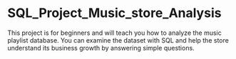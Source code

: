 # SQL_Project_Music_store_Analysis
This project is for beginners and will teach you how to analyze the music playlist database. You can examine the dataset with SQL and help the store understand its business growth by answering simple questions.
